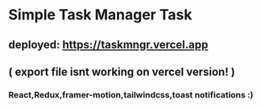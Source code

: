 # Simple Task Manager Task 
## deployed: https://taskmngr.vercel.app
## ( export file isnt working on vercel version! )
### React,Redux,framer-motion,tailwindcss,toast notifications :)


